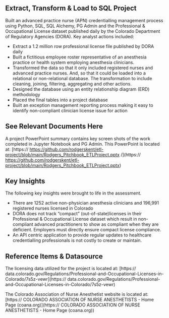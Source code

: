 ## Extract, Transform & Load to SQL Project 
Built an advanced practice nurse (APN) credentialling management process using Python, SQL, SQL Alchemy, PG Admin and the Professional & Occupational License dataset published daily by the Colorado Department of Regulatory Agencies (DORA). Key analyst actions included:
* []()Extract a 1.2 million row professional license file published by DORA daily
* []()Built a fictitious employee roster representative of an anesthesia practice or health system employing anesthesia clinicians.
* []()Transformed the data so that it only included registered nurses and advanced practice nurses. And, so that it could be loaded into a relational or non-relational database. The transformation to include cleaning, joining, filtering, aggregating and other actions. 
* []()Designed the database using an entity relationship diagram (ERD) methodology
* []()Placed the final tables into a project database
* []()Built an exception management reporting process making it easy to identify non-compliant clinician license issue for action

## See Relevant Documents Here
A project PowerPoint summary contains key screen shots of the work completed in Jupyter Notebook and PG Admin. This PowerPoint is located at: [https:// https://github.com/rodgerskent/etl-project/blob/main/Rodgers_Pitchbook_ETLProject.pptx /](https:// https://github.com/rodgerskent/etl-project/blob/main/Rodgers_Pitchbook_ETLProject.pptx)

## Key Insights
The following key insights were brought to life in the assessment.
* []()There are 1252 active non-physician anesthesia clinicians and 196,991 registered nurses licensed in Colorado 
* []()DORA does not track “compact” (out-of-state)licenses in their Professional & Occupational License dataset which result in non-compliant advanced practitioners to show as compliant when they are deficient. Employers must directly ensure compact license compliance.  
* []()An API centric application to provide regular updates to healthcare credentialling professionals is not costly to create or maintain. 

## Reference Items & Datasource
The licensing data utilized for the project is located at: [https:// data.colorado.gov/Regulations/Professional-and-Occupational-Licenses-in-Colorado/7s5z-vewr](https:// data.colorado.gov/Regulations/Professional-and-Occupational-Licenses-in-Colorado/7s5z-vewr)

The Colorado Association of Nurse Anesthetist website is located at: [https:// COLORADO ASSOCIATION OF NURSE ANESTHETISTS - Home Page (coana.org)](https:// COLORADO ASSOCIATION OF NURSE ANESTHETISTS - Home Page (coana.org))
